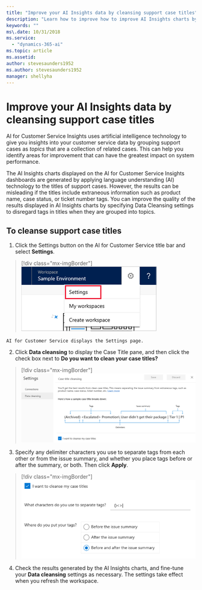 ```yaml
---
title: "Improve your AI Insights data by cleansing support case titles​"
description: "Learn how to improve how to improve AI Insights charts by removing extraneous tags in support case titles."
keywords: ""
ms\.date: 10/31/2018
ms.service:
  - "dynamics-365-ai"
ms.topic: article
ms.assetid: 
author: stevesaunders1952
ms.author: stevesaunders1952
manager: shellyha
---
```


# Improve your AI Insights data by cleansing support case titles

AI for Customer Service Insights uses artificial intelligence technology to give you insights into your customer service data by grouping support cases as *topics* that are a collection of related cases. This can help you identify areas for improvement that can have the greatest impact on system performance.

The AI Insights charts displayed on the AI for Customer Service Insights dashboards are generated by applying language understanding (AI) technology to the titles of support cases. However, the results can be misleading if the titles include extraneous information such as product name, case status, or ticket number tags. You can improve the quality of the results displayed in AI Insights charts by specifying Data Cleansing settings to disregard tags in titles when they are grouped into topics.

## To cleanse support case titles

1. Click the Settings button on the AI for Customer Service title bar and select **Settings**.

> [!div class="mx-imgBorder"]
> ![Settings button](media/ai-csi-settings-button.png)

    AI for Customer Service displays the Settings page.

2. Click **Data cleansing** to display the Case Title pane, and then click the check box next to **Do you want to clean your case titles?**

> [!div class="mx-imgBorder"]
> ![Case Titles pane](media/ai-csi-case-titles-pane.png)

3. Specify any delimiter characters you use to separate tags from each other or from the issue summary, and whether you place tags before or after the summary, or both. Then click **Apply**.

> [!div class="mx-imgBorder"]
> ![Case Titles toggle](media/ai-csi-case-titles-toggle.png)

4. Check the results generated by the AI Insights charts, and fine-tune your **Data cleansing** settings as necessary. The settings take effect when you refresh the workspace.
